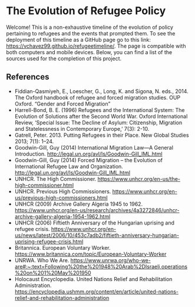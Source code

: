 # The Evolution of Refugee Policy
Welcome! This is a non-exhaustive timeline of the evolution of policy pertaining to refugees and the events that prompted them. To see the deployment of this timeline as a GitHub page go to this link: https://vchavez99.github.io/refugeetimeline/. The page is compatible with both computers and mobile devices. Below, you can find a list of the sources used for the completion of this project.  

## References
* Fiddian-Qasmiyeh, E., Loescher, G., Long, K. and Sigona, N. eds., 2014. The Oxford handbook of refugee and forced migration studies. OUP Oxford. “Gender and Forced Migration”
* Harrell-Bond, B. E. (1996) Refugees and the International System: The Evolution of Solutions after the Second World War. Oxford International Review, ‘Special Issue: The Decline of Asylum: Citizenship, Migration and Statelessness in Contemporary Europe,’ 7(3): 2-10.
* Gatrell, Peter. 2013. Putting Refugees in their Place. New Global Studies 2013; 7(1): 1–24.
* Goodwin-Gill, Guy (2014) International Migration Law—A General Introduction. http://legal.un.org/avl/ls/Goodwin-Gill_IML.html
* Goodwin-Gill, Guy (2014) Forced Migration – the Evolution of International Refugee Law and Organization. http://legal.un.org/avl/ls/Goodwin-Gill_IML.html
* UNHCR. The High Commissioner. https://www.unhcr.org/en-us/the-high-commissioner.html
* UNHCR. Previous High Commissioners. https://www.unhcr.org/en-us/previous-high-commissioners.html
* UNHCR (2009) Archive Gallery Algeria 1945 to 1962. https://www.unhcr.org/en-us/research/archives/4a3272846/unhcr-archive-gallery-algeria-1954-1962.html
* UNHCR (2006) Fiftieth Anniversary of the Hungarian uprising and refugee crisis. https://www.unhcr.org/en-us/news/latest/2006/10/453c7adb2/fiftieth-anniversary-hungarian-uprising-refugee-crisis.html
* Britannica. European Voluntary Worker. https://www.britannica.com/topic/European-Voluntary-Worker
* UNRWA. Who We Are. https://www.unrwa.org/who-we-are#:~:text=Following%20the%201948%20Arab%2DIsraeli,operations%20on%201%20May%201950
* Holocaust Encyclopedia. United Nations Relief and Rehabilitation Administration. https://encyclopedia.ushmm.org/content/en/article/united-nations-relief-and-rehabilitation-administration
